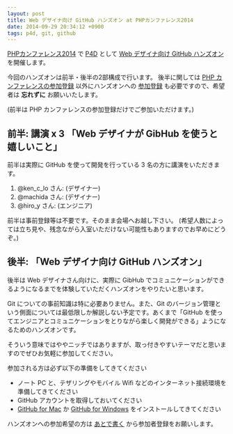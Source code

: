 ```yaml
---
layout: post
title: Web デザイナ向け GitHub ハンズオン at PHPカンファレンス2014
date: 2014-09-29 20:34:12 +0900
tags: p4d, git, github
---
```


[PHPカンファレンス2014](http://phpcon.php.gr.jp/w/2014/) で [P4D](http://prog4designer.github.io) として [Web デザイナ向け GitHub ハンズオン](https://joind.in/talk/view/12049) を開催します。

今回のハンズオンは前半・後半の2部構成で行います。
後半に関しては [PHP カンファレンスの参加登録](http://phpcon.doorkeeper.jp/events/15532) 以外にハンズオンへの [参加登録](http://example.com) も必要ですので、希望者は **忘れずに** お願いいたします。

(前半は PHP カンファレンスの参加登録だけでご参加いただけます。)


## 前半: 講演 x 3 「Web デザイナが GibHub を使うと嬉しいこと」

前半は実際に GitHub を使って開発を行っている 3 名の方に講演をいただきます。

1. @ken_c_lo さん: (デザイナー)
1. @machida さん: (デザイナー)
1. @hiro_y さん: (エンジニア)

前半は事前登録等は不要です。そのまま会場へお越し下さい。
(希望人数によっては立ち見や、残念ながら入室いただけない可能性もありますのでお早めにどうぞ。)


## 後半: 「Web デザイナ向け GitHub ハンズオン」

後半は Web デザイナさん向けに、実際に GibHub でコミュニケーションができるようになるまでを体験していただくハンズオンをやりたいと思います。

Git についての事前知識は特に必要ありません。また、Git のバージョン管理という側面については最低限しか解説しない予定です。あくまで「GitHub を使ってエンジニアとコミュニケーションをとりながら楽しく開発ができる」ようになるためのハンズオンです。

そういう意味ではややニッチではありますが、取っ付きやすいテーマだと思いますのでぜひお気軽に参加してください。

参加される方は必ず以下の準備をしてきてください

- ノート PC と、テザリングやモバイル Wifi などのインターネット接続環境を準備してきてください
- GitHub アカウントを取得しておいてください
- [GitHub for Mac](https://mac.github.com/) か [GitHub for Windows](https://windows.github.com/) をインストールしてきてください

ハンズオンへの参加希望の方は [あとで書く](http://example.com) から参加者登録をお願いします。
